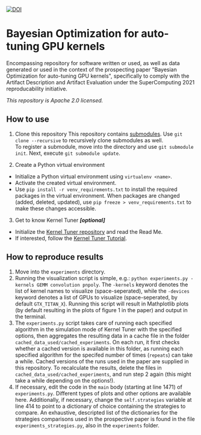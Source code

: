 [![DOI](https://zenodo.org/badge/335266940.svg)](https://zenodo.org/badge/latestdoi/335266940)

# Bayesian Optimization for auto-tuning GPU kernels
Encompassing repository for software written or used, as well as data generated or used in the context of the prospecting paper "Bayesian Optimization for auto-tuning GPU kernels", specifically to comply with the Artifact Description and Artifact Evaluation under the SuperComputing 2021 reproducability initiative. 

_This repository is Apache 2.0 licensed._

## How to use
1. Clone this repository
  This repository contains [submodules](https://git-scm.com/book/nl/v2/Git-Tools-Submodules).
  Use `git clone --recursive` to recursively clone submodules as well.  
  To register a submodule, move into the directory and use `git submodule init`. 
  Next, execute `git submodule update`. 

2. Create a Python virtual environment
  - Initialize a Python virtual environment using `virtualenv <name>`.
  - Activate the created virtual environment.
  - Use `pip install -r venv_requirements.txt` to install the required packages in the virtual environment. 
  When packages are changed (added, deleted, updated), use `pip freeze > venv_requirements.txt` to make these changes accessible.
  
3. Get to know Kernel Tuner **_[optional]_**
  - Initialize the [Kernel Tuner repository](https://github.com/benvanwerkhoven/kernel_tuner/tree/b54b1168532a22a25ec286eb72073bf7a424f3d3) and read the Read Me.
  - If interested, follow the [Kernel Tuner Tutorial](https://github.com/benvanwerkhoven/kernel_tuner_tutorial/tree/b9a7dbba44cbf31673436411dced85383aa44dac).

## How to reproduce results
1. Move into the `experiments` directory.
2. Running the visualization script is simple, e.g.: `python experiments.py -kernels GEMM convolution pnpoly`. The `-kernels` keyword denotes the list of kernel names to visualize (space-seperated), while the `-devices` keyword denotes a list of GPUs to visualize (space-seperated, by default `GTX_TITAN_X`). Running this script will result in Mathplotlib plots (by default resulting in the plots of figure 1 in the paper) and output in the terminal. 
3. The `experiments.py` script takes care of running each specified algorithm in the simulation mode of Kernel Tuner with the specified options, then aggregates the resulting data in a cache file in the folder `cached_data_used/cached_experiments`. On each run, it first checks whether a cached version is available in this folder, as running each specified algorithm for the specifed number of times (`repeats`) can take a while. Cached versions of the runs used in the paper are supplied in this repository. To recalculate the results, delete the files in `cached_data_used/cached_experiments`, and run step 2 again (this might take a while depending on the options!). 
4. If necessary, edit the code in the `main` body (starting at line 1471) of `experiments.py`. Different types of plots and other options are available here. Additionally, if necessary, change the `self.strategies` variable at line 414 to point to a dictionary of choice containing the strategies to compare. An exhaustive, descripted list of the dictionaries for the strategies comparisons used in the prospective paper is found in the file `experiments_strategies.py`, also in the `experiments` folder. 
